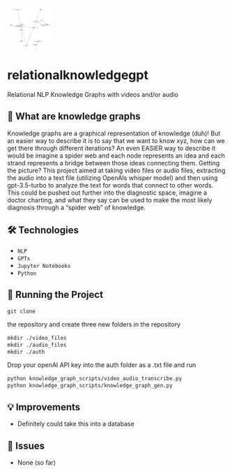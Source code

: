 <img src="https://github.com/shayonkeating/relationalknowledgegpt/blob/main/text_files/graph_image.png" width="100" height="100">

# relationalknowledgegpt
Relational NLP Knowledge Graphs with videos and/or audio

## 🚀 What are knowledge graphs
Knowledge graphs are a graphical representation of knowledge (duh)! But an easier way to describe it is to say that we want to know xyz, how can we get there through different iterations? An even EASIER way to describe it would be imagine a spider web and each node represents an idea and each strand represents a bridge between those ideas connecting them. Getting the picture? This project aimed at taking video files or audio files, extracting the audio into a text file (utilizing OpenAIs whisper model) and then using gpt-3.5-turbo to analyze the text for words that connect to other words. This could be pushed out further into the diagnostic space, imagine a doctor charting, and what they say can be used to make the most likely diagnosis through a “spider web” of knowledge.

## 🛠️ Technologies

- `NLP`
- `GPTs`
- `Jupyter Notebooks`
- `Python`

## 🚦 Running the Project

```shell
git clone
```
the repository and create three new folders in the repository

```shell
mkdir ./video_files
mkdir ./audio_files
mkdir ./auth
```

Drop your openAI API key into the auth folder as a .txt file and run 

```shell
python knowledge_graph_scripts/video_audio_transcribe.py
python knowledge_graph_scripts/knowledge_graph_gen.py
```

## 💡 Improvements
- Definitely could take this into a database

## 🐞 Issues
- None (so far)
